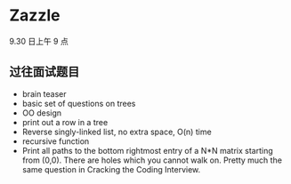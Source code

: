 # Zazzle

9.30 日上午 9 点

## 过往面试题目

+ brain teaser
+ basic set of questions on trees
+ OO design
+ print out a row in a tree
+ Reverse singly-linked list, no extra space, O(n) time
+ recursive function
+ Print all paths to the bottom rightmost entry of a N*N matrix starting from (0,0). There are holes which you cannot walk on. Pretty much the same question in Cracking the Coding Interview.  

